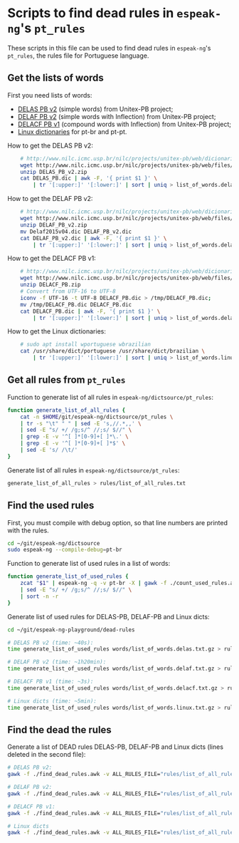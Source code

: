 Scripts to find dead rules in `espeak-ng`\'s `pt_rules`
========================================================

These scripts in this file can be used to find dead rules in `espeak-ng`\'s `pt_rules`, the rules file for Portuguese language.

## Get the lists of words

First you need lists of words:
-   [DELAS PB v2](http://www.nilc.icmc.usp.br/nilc/projects/unitex-pb/web/dicionarios.html) (simple words) from Unitex-PB project;
-   [DELAF PB v2](http://www.nilc.icmc.usp.br/nilc/projects/unitex-pb/web/dicionarios.html) (simple words with Inflection) from Unitex-PB project;
-   [DELACF PB v1](http://www.nilc.icmc.usp.br/nilc/projects/unitex-pb/web/dicionarios.html) (compound words with Inflection) from Unitex-PB project;
-   [Linux dictionaries](https://en.wikipedia.org/wiki/Words_\(Unix\)) for pt-br and pt-pt.

How to get the DELAS PB v2:

```bash
    # http://www.nilc.icmc.usp.br/nilc/projects/unitex-pb/web/dicionarios.html
    wget http://www.nilc.icmc.usp.br/nilc/projects/unitex-pb/web/files/DELAS_PB_v2.zip
    unzip DELAS_PB_v2.zip
    cat DELAS_PB.dic | awk -F, '{ print $1 }' \
        | tr '[:upper:]' '[:lower:]' | sort | uniq > list_of_words.delas.txt
```

How to get the DELAF PB v2:

```bash
    # http://www.nilc.icmc.usp.br/nilc/projects/unitex-pb/web/dicionarios.html
    wget http://www.nilc.icmc.usp.br/nilc/projects/unitex-pb/web/files/DELAF_PB_v2.zip
    unzip DELAF_PB_v2.zip
    mv Delaf2015v04.dic DELAF_PB_v2.dic
    cat DELAF_PB_v2.dic | awk -F, '{ print $1 }' \
        | tr '[:upper:]' '[:lower:]' | sort | uniq > list_of_words.delaf.txt
```

How to get the DELACF PB v1:

```bash
    # http://www.nilc.icmc.usp.br/nilc/projects/unitex-pb/web/dicionarios.html
    wget http://www.nilc.icmc.usp.br/nilc/projects/unitex-pb/web/files/DELACF_PB.zip
    unzip DELACF_PB.zip
    # Convert from UTF-16 to UTF-8
    iconv -f UTF-16 -t UTF-8 DELACF_PB.dic > /tmp/DELACF_PB.dic;
    mv /tmp/DELACF_PB.dic DELACF_PB.dic
    cat DELACF_PB.dic | awk -F, '{ print $1 }' \
        | tr '[:upper:]' '[:lower:]' | sort | uniq > list_of_words.delacf.txt
```

How to get the Linux dictionaries:

```bash
    # sudo apt install wportuguese wbrazilian
    cat /usr/share/dict/portuguese /usr/share/dict/brazilian \
        | tr '[:upper:]' '[:lower:]' | sort | uniq > list_of_words.linux.txt
```

## Get all rules from `pt_rules`

Function to generate list of all rules in `espeak-ng/dictsource/pt_rules`:

```bash
function generate_list_of_all_rules {
	cat -n $HOME/git/espeak-ng/dictsource/pt_rules \
	| tr -s "\t" " " | sed -E 's,//.*,,' \
	| sed -E "s/ +/ /g;s/^ //;s/ $//" \
	| grep -E -v '^[ ]*[0-9]+[ ]*\.' \
	| grep -E -v '^[ ]*[0-9]+[ ]*$' \
	| sed -E 's/ /\t/'
}
```

Generate list of all rules in `espeak-ng/dictsource/pt_rules`:

```bash
generate_list_of_all_rules > rules/list_of_all_rules.txt
```

## Find the used rules

First, you must compile with debug option, so that line numbers are printed with the rules.

```bash
cd ~/git/espeak-ng/dictsource
sudo espeak-ng --compile-debug=pt-br
```

Function to generate list of used rules in a list of words:

```bash
function generate_list_of_used_rules {
	zcat "$1" | espeak-ng -q -v pt-br -X | gawk -f ./count_used_rules.awk \
	| sed -E "s/ +/ /g;s/^ //;s/ $//" \
	| sort -n -r
}
```

Generate list of used rules for DELAS-PB, DELAF-PB and Linux dicts:

```bash
cd ~/git/espeak-ng-playground/dead-rules
```

```bash
# DELAS PB v2 (time: ~40s):
time generate_list_of_used_rules words/list_of_words.delas.txt.gz > rules/list_of_used_rules.delas.txt

# DELAF PB v2 (time: ~1h20min):
time generate_list_of_used_rules words/list_of_words.delaf.txt.gz > rules/list_of_used_rules.delaf.txt

# DELACF PB v1 (time: ~3s):
time generate_list_of_used_rules words/list_of_words.delacf.txt.gz > rules/list_of_used_rules.delacf.txt

# Linux dicts (time: ~5min):
time generate_list_of_used_rules words/list_of_words.linux.txt.gz > rules/list_of_used_rules.linux.txt
```

## Find the dead the rules

Generate a list of DEAD rules DELAS-PB, DELAF-PB and Linux dicts (lines deleted in the second file):

```bash
# DELAS PB v2:
gawk -f ./find_dead_rules.awk -v ALL_RULES_FILE="rules/list_of_all_rules.txt" rules/list_of_used_rules.delas.txt > rules/list_of_dead_rules.delas.txt

# DELAF PB v2:
gawk -f ./find_dead_rules.awk -v ALL_RULES_FILE="rules/list_of_all_rules.txt" rules/list_of_used_rules.delaf.txt > rules/list_of_dead_rules.delaf.txt

# DELACF PB v1:
gawk -f ./find_dead_rules.awk -v ALL_RULES_FILE="rules/list_of_all_rules.txt" rules/list_of_used_rules.delacf.txt > rules/list_of_dead_rules.delacf.txt

# Linux dicts
gawk -f ./find_dead_rules.awk -v ALL_RULES_FILE="rules/list_of_all_rules.txt" rules/list_of_used_rules.linux.txt > rules/list_of_dead_rules.linux.txt
```


